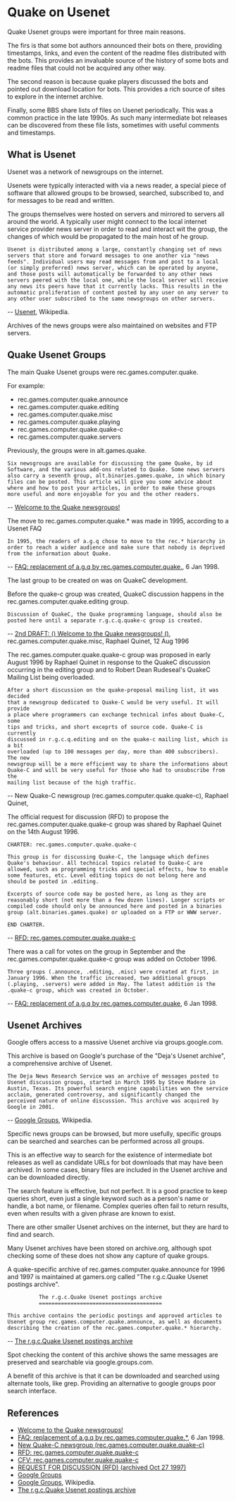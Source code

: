 # Quake on Usenet

Quake Usenet groups were important for three main reasons.

The firs is that some bot authors announced their bots on there, providing timestamps, links, and even the content of the readme files distributed with the bots. This provides an invaluable source of the history of some bots and readme files that could not be acquired any other way.

The second reason is because quake players discussed the bots and pointed out download location for bots. This provides a rich source of sites to explore in the internet archive.

Finally, some BBS share lists of files on Usenet periodically. This was a common practice in the late 1990s. As such many intermediate bot releases can be discovered from these file lists, sometimes with useful comments and timestamps.




## What is Usenet

Usenet was a network of newsgroups on the internet.

Usenets were typically interacted with via a news reader, a special piece of software that allowed groups to be browsed, searched, subscribed to, and for messages to be read and written.

The groups themselves were hosted on servers and mirrored to servers all around the world. A typically user might connect to the local internet service provider news server in order to read and interact wit the group, the changes of which would be propagated to the main host of he group.

	Usenet is distributed among a large, constantly changing set of news servers that store and forward messages to one another via "news feeds". Individual users may read messages from and post to a local (or simply preferred) news server, which can be operated by anyone, and those posts will automatically be forwarded to any other news servers peered with the local one, while the local server will receive any news its peers have that it currently lacks. This results in the automatic proliferation of content posted by any user on any server to any other user subscribed to the same newsgroups on other servers.

-- [Usenet](https://en.wikipedia.org/wiki/Usenet), Wikipedia.

Archives of the news groups were also maintained on websites and FTP servers.




## Quake Usenet Groups

The main Quake Usenet groups were rec.games.computer.quake.

For example:

* rec.games.computer.quake.announce
* rec.games.computer.quake.editing
* rec.games.computer.quake.misc
* rec.games.computer.quake.playing
* rec.games.computer.quake.quake-c
* rec.games.computer.quake.servers

Previously, the groups were in alt.games.quake.

	Six newsgroups are available for discussing the game Quake, by id Software, and the various add-ons related to Quake. Some news servers also carry a seventh group, alt.binaries.games.quake, in which binary files can be posted. This article will give you some advice about where and how to post your articles, in order to make these groups more useful and more enjoyable for you and the other readers.

-- [Welcome to the Quake newsgroups!](https://www.quaddicted.com/files/idgames2/docs/faqs/Welcome.html)

The move to rec.games.computer.quake.* was made in 1995, according to a Usenet FAQ

	In 1995, the readers of a.g.q chose to move to the rec.* hierarchy in order to reach a wider audience and make sure that nobody is deprived from the information about Quake.

-- [FAQ: replacement of a.g.q by rec.games.computer.quake.](https://groups.google.com/g/rec.games.computer.quake.misc/c/aGWFslEL-K0/m/trYffXpKQX8J), 6 Jan 1998.

The last group to be created on was on QuakeC development.

Before the quake-c group was created, QuakeC discussion happens in the rec.games.computer.quake.editing group.

	Discussion of QuakeC, the Quake programming language, should also be posted here until a separate r.g.c.q.quake-c group is created.

-- [2nd DRAFT: () Welcome to the Quake newsgroups! ()](https://groups.google.com/g/rec.games.computer.quake.misc/c/exKVkoYg28M/m/u8-araRAwEQJ), rec.games.computer.quake.misc, Raphael Quinet, 12 Aug 1996

The rec.games.computer.quake.quake-c group was proposed in early August 1996 by Raphael Quinet in response to the QuakeC discussion occurring in the editing group and to Robert Dean Rudeseal's QuakeC Mailing List being overloaded.

	After a short discussion on the quake-proposal mailing list, it was decided
	that a newsgroup dedicated to Quake-C would be very useful. It will provide
	a place where programmers can exchange technical infos about Quake-C, some
	tips and tricks, and short exceprts of source code. Quake-C is currently
	discussed in r.g.c.q.editing and on the quake-c mailing list, which is a bit
	overloaded (up to 100 messages per day, more than 400 subscribers). The new
	newsgroup will be a more efficient way to share the informations about
	Quake-C and will be very useful for those who had to unsubscribe from the
	mailing list because of the high traffic.

-- New Quake-C newsgroup (rec.games.computer.quake.quake-c), Raphael Quinet,

The official request for discussion (RFD) to propose the rec.games.computer.quake.quake-c group was shared by Raphael Quinet on the 14th August 1996.


	CHARTER: rec.games.computer.quake.quake-c

	This group is for discussing Quake-C, the language which defines
	Quake's behaviour. All technical topics related to Quake-C are
	allowed, such as programming tricks and special effects, how to enable
	some features, etc. Level editing topics do not belong here and
	should be posted in .editing.

	Excerpts of source code may be posted here, as long as they are
	reasonably short (not more than a few dozen lines). Longer scripts or
	compiled code should only be announced here and posted in a binaries
	group (alt.binaries.games.quake) or uploaded on a FTP or WWW server.

	END CHARTER.

-- [RFD: rec.games.computer.quake.quake-c](https://groups.google.com/g/news.announce.newgroups/c/kk5ns1MsVxs/m/P1DG-vVjXmcJ)

There was a call for votes on the group in September and the rec.games.computer.quake.quake-c group was added on October 1996.

	Three groups (.announce, .editing, .misc) were created at first, in January 1996. When the traffic increased, two additional groups (.playing, .servers) were added in May. The latest addition is the .quake-c group, which was created in October.

-- [FAQ: replacement of a.g.q by rec.games.computer.quake](https://groups.google.com/g/rec.games.computer.quake.misc/c/aGWFslEL-K0/m/trYffXpKQX8J), 6 Jan 1998.




## Usenet Archives

Google offers access to a massive Usenet archive via groups.google.com.

This archive is based on Google's purchase of the "Deja's Usenet archive", a comprehensive archive of Usenet.

	The Deja News Research Service was an archive of messages posted to Usenet discussion groups, started in March 1995 by Steve Madere in Austin, Texas. Its powerful search engine capabilities won the service acclaim, generated controversy, and significantly changed the perceived nature of online discussion. This archive was acquired by Google in 2001.

-- [Google Groups](https://en.wikipedia.org/wiki/Google_Groups), Wikipedia.

Specific news groups can be browsed, but more usefully, specific groups can be searched and searches can be performed across all groups.

This is an effective way to search for the existence of intermediate bot releases as well as candidate URLs for bot downloads that may have been archived. In some cases, binary files are included in the Usenet archive and can be downloaded directly.

The search feature is effective, but not perfect. It is a good practice to keep queries short, even just a single keyword such as a person's name or handle, a bot name, or filename. Complex queries often fail to return results, even when results with a given phrase are known to exist.

There are other smaller Usenet archives on the internet, but they are hard to find and search.

Many Usenet archives have been stored on archive.org, although spot checking some of these does not show any capture of quake groups.

A quake-specific archive of rec.games.computer.quake.announce for 1996 and 1997 is maintained at gamers.org called "The r.g.c.Quake Usenet postings archive".

	          The r.g.c.Quake Usenet postings archive
	          =======================================

	This archive contains the periodic postings and approved articles to
	Usenet group rec.games.computer.quake.announce, as well as documents
	describing the creation of the rec.games.computer.quake.* hierarchy.

-- [The r.g.c.Quake Usenet postings archive](https://www.gamers.org/pub/archives/quake/)

Spot checking the content of this archive shows the same messages are preserved and searchable via google.groups.com.

A benefit of this archive is that it can be downloaded and searched using alternate tools, like grep. Providing an alternative to google groups poor search interface.







## References

* [Welcome to the Quake newsgroups!](https://www.quaddicted.com/files/idgames2/docs/faqs/Welcome.html)
* [FAQ: replacement of a.g.q by rec.games.computer.quake.*](https://groups.google.com/g/rec.games.computer.quake.misc/c/aGWFslEL-K0/m/trYffXpKQX8J), 6 Jan 1998.
* [New Quake-C newsgroup (rec.games.computer.quake.quake-c)](https://groups.google.com/g/rec.games.computer.quake.announce/c/FSCtyabvFAc/m/n9zqGDzAiR8J)
* [RFD: rec.games.computer.quake.quake-c](https://groups.google.com/g/news.announce.newgroups/c/kk5ns1MsVxs/m/P1DG-vVjXmcJ)
* [CFV: rec.games.computer.quake.quake-c](https://groups.google.com/g/news.announce.newgroups/c/T5xuw-QJvvA/m/9sZADP4J9YEJ)
* [REQUEST FOR DISCUSSION (RFD) (archived Oct 27 1997)](https://web.archive.org/web/19971026143838/http://www.montefiore.ulg.ac.be/~quinet/games/quake-rfd.html)
* [Google Groups](https://groups.google.com/)
* [Google Groups](https://en.wikipedia.org/wiki/Google_Groups), Wikipedia.
* [The r.g.c.Quake Usenet postings archive](https://www.gamers.org/pub/archives/quake/)
